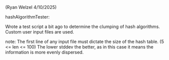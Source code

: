 (Ryan Welzel 4/10/2025)

hashAlgorithmTester:

Wrote a test script a bit ago to determine the clumping of hash algorithms. Custom user input files are used. 

  note:
  The first line of any input file must dictate the size of the hash table. (5 <= len <= 100)
  The lower stddev the better, as in this case it means the information is more evenly dispersed.
